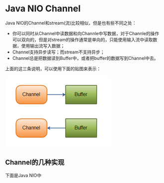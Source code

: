 # Java NIO Channel

Java NIO的Channel和stream\(流\)比较相似，但是也有些不同之处：

* 你可以同时从Channel中读数据和向Channle中写数据，对于Channle的操作可以双向的，但是对stream的操作通常是单向的，只能使用输入流中读取数据，使用输出流写入数据；
* Channel支持异步读写；而stream不支持异步；
* Channel总是把数据读到Buffer中，或者把buffer的数据写到Channel中去。

上面的这三条说明，可以使用下面的贴图来表示：

![](/assets/import2.png)

## Channel的几种实现

下面是Java NIO中

